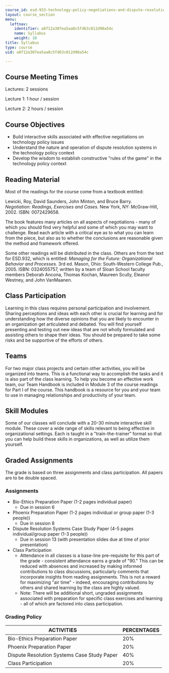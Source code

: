 ```yaml
---
course_id: esd-933-technology-policy-negotiations-and-dispute-resolution-spring-2005
layout: course_section
menu:
  leftnav:
    identifier: a8f12a307ea5aa8c5fd63c012d98a54c
    name: Syllabus
    weight: 10
title: Syllabus
type: course
uid: a8f12a307ea5aa8c5fd63c012d98a54c

---
```


Course Meeting Times
--------------------

Lectures: 2 sessions

Lecture 1: 1 hour / session

Lecture 2: 2 hours / session

Course Objectives
-----------------

*   Build interactive skills associated with effective negotiations on technology policy issues
*   Understand the nature and operation of dispute resolution systems in the technology policy context
*   Develop the wisdom to establish constructive "rules of the game" in the technology policy context

Reading Material
----------------

Most of the readings for the course come from a textbook entitled:

Lewicki, Roy, David Saunders, John Minton, and Bruce Barry. _Negotiation: Readings, Exercises and Cases._ New York, NY: McGraw-Hill, 2002. ISBN: 0072429658.

The book features many articles on all aspects of negotiations - many of which you should find very helpful and some of which you may want to challenge. Read each article with a critical eye as to what you can learn from the piece, but also as to whether the conclusions are reasonable given the method and framework offered.

Some other readings will be distributed in the class. Others are from the text for ESD.932, which is entitled: _Managing for the Future: Organizational Behavior and Processes._ 3rd ed. Mason, Ohio: South-Western College Pub., 2005. ISBN: 0324055757, written by a team of Sloan School faculty members Deborah Ancona, Thomas Kochan, Maureen Scully, Eleanor Westney, and John VanMaanen.

Class Participation
-------------------

Learning in this class requires personal participation and involvement. Sharing perceptions and ideas with each other is crucial for learning and for understanding how the diverse opinions that you are likely to encounter in an organization get articulated and debated. You will find yourself presenting and testing out new ideas that are not wholly formulated and assisting others to shape their ideas. You should be prepared to take some risks and be supportive of the efforts of others.

Teams
-----

For two major class projects and certain other activities, you will be organized into teams. This is a functional way to accomplish the tasks and it is also part of the class learning. To help you become an effective work team, our Team Handbook is included in Module 3 of the course readings for Part I of the course. This handbook is a resource for you and your team to use in managing relationships and productivity of your team.

Skill Modules
-------------

Some of our classes will conclude with a 20-30 minute interactive skill module. These cover a wide range of skills relevant to being effective in organizational settings. Each is taught in a "train-the-trainer" format so that you can help build these skills in organizations, as well as utilize them yourself.

Graded Assignments
------------------

The grade is based on three assignments and class participation. All papers are to be double spaced.

### Assignments

*   Bio-Ethics Preparation Paper (1-2 pages individual paper)
    *   Due in session 6
*   Phoenix Preparation Paper (1-2 pages individual or group paper (1-3 people))
    *   Due in session 8
*   Dispute Resolution Systems Case Study Paper (4-5 pages individual/group paper (1-3 people))
    *   Due in session 13 (with presentation slides due at time of prior presentation)
*   Class Participation
    *   Attendance in all classes is a base-line pre-requisite for this part of the grade - consistent attendance earns a grade of "90." This can be reduced with absences and increased by making informed contributions to class discussions, particularly comments that incorporate insights from reading assignments. This is not a reward for maximizing "air time" - indeed, encouraging contributions by others and shared learning by the class are highly valued.
    *   Note: There will be additional short, ungraded assignments associated with preparation for specific class exercises and learning - all of which are factored into class participation.

### Grading Policy

| ACTIVITIES | PERCENTAGES |
| --- | --- |
| Bio-Ethics Preparation Paper | 20% |
| Phoenix Preparation Paper | 20% |
| Dispute Resolution Systems Case Study Paper | 40% |
| Class Participation | 20%